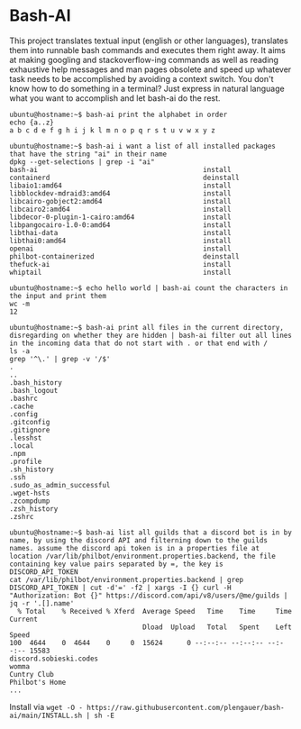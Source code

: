 # Bash-AI

This project translates textual input (english or other languages), translates them into runnable bash commands and executes them right away. It aims at making googling and stackoverflow-ing commands as well as reading exhaustive help messages and man pages obsolete and speed up whatever task needs to be accomplished by avoiding a context switch. You don't know how to do something in a terminal? Just express in natural language what you want to accomplish and let bash-ai do the rest.

```
ubuntu@hostname:~$ bash-ai print the alphabet in order
echo {a..z}
a b c d e f g h i j k l m n o p q r s t u v w x y z
```

```
ubuntu@hostname:~$ bash-ai i want a list of all installed packages that have the string "ai" in their name
dpkg --get-selections | grep -i "ai"
bash-ai                                         install
containerd                                      deinstall
libaio1:amd64                                   install
libblockdev-mdraid3:amd64                       install
libcairo-gobject2:amd64                         install
libcairo2:amd64                                 install
libdecor-0-plugin-1-cairo:amd64                 install
libpangocairo-1.0-0:amd64                       install
libthai-data                                    install
libthai0:amd64                                  install
openai                                          install
philbot-containerized                           deinstall
thefuck-ai                                      install
whiptail                                        install
```

```
ubuntu@hostname:~$ echo hello world | bash-ai count the characters in the input and print them
wc -m
12
```

```
ubuntu@hostname:~$ bash-ai print all files in the current directory, disregarding on whether they are hidden | bash-ai filter out all lines in the incoming data that do not start with . or that end with /
ls -a
grep '^\.' | grep -v '/$'
.
..
.bash_history
.bash_logout
.bashrc
.cache
.config
.gitconfig
.gitignore
.lesshst
.local
.npm
.profile
.sh_history
.ssh
.sudo_as_admin_successful
.wget-hsts
.zcompdump
.zsh_history
.zshrc
```

```
ubuntu@hostname:~$ bash-ai list all guilds that a discord bot is in by name, by using the discord API and filterning down to the guilds names. assume the discord api token is in a properties file at location /var/lib/philbot/environment.properties.backend, the file containing key value pairs separated by =, the key is DISCORD_API_TOKEN
cat /var/lib/philbot/environment.properties.backend | grep DISCORD_API_TOKEN | cut -d'=' -f2 | xargs -I {} curl -H "Authorization: Bot {}" https://discord.com/api/v8/users/@me/guilds | jq -r '.[].name'
  % Total    % Received % Xferd  Average Speed   Time    Time     Time  Current
                                 Dload  Upload   Total   Spent    Left  Speed
100  4644    0  4644    0     0  15624      0 --:--:-- --:--:-- --:--:-- 15583
discord.sobieski.codes
womma
Cuntry Club
Philbot's Home
...
```

Install via `wget -O - https://raw.githubusercontent.com/plengauer/bash-ai/main/INSTALL.sh | sh -E`

